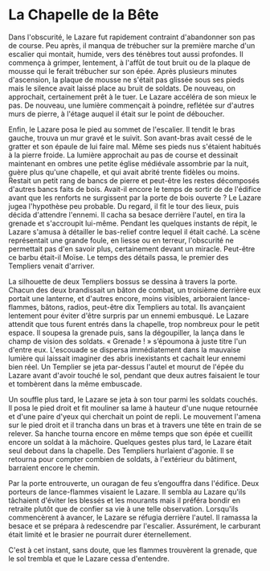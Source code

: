 La Chapelle de la Bête
======================

Dans l'obscurité, le Lazare fut rapidement contraint d'abandonner son pas de course. Peu après, il manqua de trébucher sur la première marche d'un escalier qui montait, humide, vers des ténèbres tout aussi profondes. Il commença à grimper, lentement, à l'affût de tout bruit ou de la plaque de mousse qui le ferait trébucher sur son épée. Après plusieurs minutes d'ascension, la plaque de mousse ne s'était pas glissée sous ses pieds mais le silence avait laissé place au bruit de soldats. De nouveau, on approchait, certainement prêt à le tuer. Le Lazare accéléra de son mieux le pas. De nouveau, une lumière commençait à poindre, reflétée sur d'autres murs de pierre, à l'étage auquel il était sur le point de déboucher.

Enfin, le Lazare posa le pied au sommet de l'escalier. Il tendit le bras gauche, trouva un mur gravé et le suivit. Son avant-bras avait cessé de le gratter et son épaule de lui faire mal. Même ses pieds nus s'étaient habitués à la pierre froide. La lumière approchait au pas de course et dessinait maintenant en ombres une petite église médiévale assombrie par la nuit, guère plus qu'une chapelle, et qui avait abrité trente fidèles ou moins. Restait un petit rang de bancs de pierre et peut-être les restes décomposés d'autres bancs faits de bois. Avait-il encore le temps de sortir de de l'édifice avant que les renforts ne surgissent par la porte de bois ouverte ? Le Lazare jugea l'hypothèse peu probable. Du regard, il fit le tour des lieux, puis décida d'attendre l'ennemi. Il cacha sa besace derrière l'autel, en tira la grenade et s'accroupit lui-même. Pendant les quelques instants de répit, le Lazare s'amusa à détailler le bas-relief contre lequel il était caché. La scène représentait une grande foule, en liesse ou en terreur, l'obscurité ne permettait pas d'en savoir plus, certainement devant un miracle. Peut-être ce barbu était-il Moïse. Le temps des détails passa, le premier des Templiers venait d'arriver.

La silhouette de deux Templiers bossus se dessina à travers la porte. Chacun des deux brandissait un bâton de combat, un troisième derrière eux portait une lanterne, et d'autres encore, moins visibles, arboraient lance-flammes, bâtons, radios, peut-être dix Templiers au total. Ils avançaient lentement pour éviter d'être surpris par un ennemi embusqué. Le Lazare attendit que tous furent entrés dans la chapelle, trop nombreux pour le petit espace. Il soupesa la grenade puis, sans la dégoupiller, la lança dans le champ de vision des soldats. « Grenade ! » s’époumona à juste titre l'un d'entre eux. L'escouade se dispersa immédiatement dans la mauvaise lumière qui laissait imaginer des abris inexistants et cachait leur ennemi bien réel. Un Templier se jeta par-dessus l'autel et mourut de l'épée du Lazare avant d'avoir touché le sol, pendant que deux autres faisaient le tour et tombèrent dans la même embuscade.

Un souffle plus tard, le Lazare se jeta à son tour parmi les soldats couchés. Il posa le pied droit et fit mouliner sa lame à hauteur d'une nuque retournée et d'une paire d'yeux qui cherchait un point de repli. Le mouvement l'amena sur le pied droit et il trancha dans un bras et à travers une tête en train de se relever. Sa hanche tourna encore en même temps que son épée et cueillit encore un soldat à la mâchoire. Quelques gestes plus tard, le Lazare était seul debout dans la chapelle. Des Templiers hurlaient d'agonie. Il se retourna pour compter combien de soldats, à l'extérieur du bâtiment, barraient encore le chemin.

Par la porte entrouverte, un ouragan de feu s’engouffra dans l'édifice. Deux porteurs de lance-flammes visaient le Lazare. Il sembla au Lazare qu'ils tâchaient d'éviter les blessés et les mourants mais il préféra bondir en retraite plutôt que de confier sa vie à une telle observation. Lorsqu'ils commencèrent à avancer, le Lazare se réfugia derrière l'autel. Il ramassa la besace et se prépara à redescendre par l'escalier. Assurément, le carburant était limité et le brasier ne pourrait durer éternellement.

C'est à cet instant, sans doute, que les flammes trouvèrent la grenade, que le sol trembla et que le Lazare cessa d'entendre.